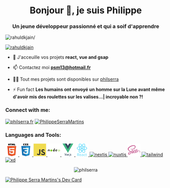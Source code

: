 <h1 align="center">Bonjour 👋, je suis Philippe</h1>

<h3 align="center">Un jeune développeur passionné et qui a soif d'apprendre </h3>
<p align="left"> <img src=https://komarev.com/ghpvc/?username=rahuldkjain alt=rahuldkjain/> </p>

<p align="left"> <a href="https://twitter.com/rahuldkjain" target="blank"><img src="https://img.shields.io/twitter/follow/rahuldkjain?logo=twitter&style=for-the-badge" alt="rahuldkjain" /></a> </p>

- 💬 J'acceuille vos projets **react, vue and gsap**

- 📫 Contactez moi **psm13@hotmail.fr**

- 👨‍💻 Tout mes projets sont disponibles sur [philserra](https://github.com/philserra?tab=repositories)

- ⚡ Fun fact **Les humains ont envoyé un homme sur la Lune avant même d'avoir mis des roulettes sur les valises...| incroyable non ?!**

<h3 align="left">Connect with me:</h3>
<p align="left">
<a href="https://philserra.fr/" target="blank"><img align="center" src="https://cdn.jsdelivr.net/npm/simple-icons@3.0.1/icons/dev-dot-to.svg" alt="philserra.fr" height="30" width="40" /></a>
<a href="https://www.linkedin.com/in/philippe-serra-martins/" target="blank"><img align="center" src="https://cdn.jsdelivr.net/npm/simple-icons@3.0.1/icons/linkedin.svg" alt="PhilippeSerraMartins" height="30" width="40" /></a>

<h3 align="left">Languages and Tools:</h3>
<p align="left">
    <a href="https://www.w3.org/html/" target="_blank"> <img src="https://raw.githubusercontent.com/devicons/devicon/master/icons/html5/html5-original-wordmark.svg" alt="html5" width="40" height="40"/> </a>
    <a href="https://www.w3schools.com/css/" target="_blank"> <img src="https://raw.githubusercontent.com/devicons/devicon/master/icons/css3/css3-original-wordmark.svg" alt="css3" width="40" height="40"/> </a>
    <a href="https://developer.mozilla.org/en-US/docs/Web/JavaScript" target="_blank"> <img src="https://raw.githubusercontent.com/devicons/devicon/master/icons/javascript/javascript-original.svg" alt="javascript" width="40" height="40"/> </a>
      <a href="https://nodejs.org" target="_blank"> <img src="https://raw.githubusercontent.com/devicons/devicon/master/icons/nodejs/nodejs-original-wordmark.svg" alt="nodejs" width="40" height="40"/> </a>
      <a href="https://vuejs.org/" target="_blank"> <img src="https://raw.githubusercontent.com/devicons/devicon/master/icons/vuejs/vuejs-original-wordmark.svg" alt="vuejs" width="40" height="40"/> </a>
      <a href="https://reactjs.org/" target="_blank"> <img src="https://raw.githubusercontent.com/devicons/devicon/master/icons/react/react-original-wordmark.svg" alt="react" width="40" height="40"/> </a>
    <a href="https://nextjs.org/" target="_blank"> <img src="https://cdn.worldvectorlogo.com/logos/nextjs-3.svg" alt="nextjs" width="40" height="40"/> </a>
    <a href="https://nuxtjs.org/" target="_blank"> <img src="https://www.vectorlogo.zone/logos/nuxtjs/nuxtjs-icon.svg" alt="nuxtjs" width="40" height="40"/> </a> 
      <a href="https://sass-lang.com" target="_blank"> <img src="https://raw.githubusercontent.com/devicons/devicon/master/icons/sass/sass-original.svg" alt="sass" width="40" height="40"/> </a>
    <a href="https://tailwindcss.com/" target="_blank"> <img src="https://www.vectorlogo.zone/logos/tailwindcss/tailwindcss-icon.svg" alt="tailwind" width="40" height="40"/> </a>
    <a href="https://www.adobe.com/products/xd.html" target="_blank"> <img src="https://cdn.worldvectorlogo.com/logos/adobe-xd.svg" alt="xd" width="40" height="40"/> </a> 
    </p>

<p align="center"> <img src=https://github-readme-stats.vercel.app/api?username=philserra&show_icons=true alt=philserra /> </p>

<a href="https://app.daily.dev/PhilSerra"><img src="https://api.daily.dev/devcards/02a1045696dc44988e44c20daf00f3a8.png?r=pcg" width="400" alt="Philippe Serra Martins's Dev Card"/></a>
